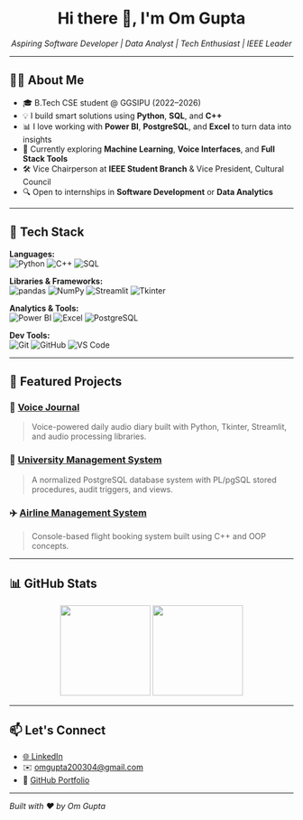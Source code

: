 <h1 align="center">Hi there 👋, I'm Om Gupta</h1>
<p align="center">
  <em>Aspiring Software Developer | Data Analyst | Tech Enthusiast | IEEE Leader</em>
</p>

---

## 🧑‍💻 About Me

- 🎓 B.Tech CSE student @ GGSIPU (2022–2026)
- 💡 I build smart solutions using **Python**, **SQL**, and **C++**
- 📊 I love working with **Power BI**, **PostgreSQL**, and **Excel** to turn data into insights
- 🧠 Currently exploring **Machine Learning**, **Voice Interfaces**, and **Full Stack Tools**
- 🛠 Vice Chairperson at **IEEE Student Branch** & Vice President, Cultural Council
- 🔍 Open to internships in **Software Development** or **Data Analytics**

---

## 🚀 Tech Stack

**Languages:**  
![Python](https://img.shields.io/badge/Python-3776AB?style=for-the-badge&logo=python&logoColor=white)
![C++](https://img.shields.io/badge/C++-00599C?style=for-the-badge&logo=c%2B%2B&logoColor=white)
![SQL](https://img.shields.io/badge/SQL-336791?style=for-the-badge&logo=postgresql&logoColor=white)

**Libraries & Frameworks:**  
![pandas](https://img.shields.io/badge/Pandas-150458?style=for-the-badge&logo=pandas)
![NumPy](https://img.shields.io/badge/NumPy-013243?style=for-the-badge&logo=numpy)
![Streamlit](https://img.shields.io/badge/Streamlit-FF4B4B?style=for-the-badge&logo=streamlit&logoColor=white)
![Tkinter](https://img.shields.io/badge/Tkinter-%232C3E50.svg?style=for-the-badge)

**Analytics & Tools:**  
![Power BI](https://img.shields.io/badge/Power_BI-F2C811?style=for-the-badge&logo=powerbi&logoColor=black)
![Excel](https://img.shields.io/badge/Excel-217346?style=for-the-badge&logo=microsoft-excel&logoColor=white)
![PostgreSQL](https://img.shields.io/badge/PostgreSQL-336791?style=for-the-badge&logo=postgresql&logoColor=white)

**Dev Tools:**  
![Git](https://img.shields.io/badge/Git-F05032?style=for-the-badge&logo=git&logoColor=white)
![GitHub](https://img.shields.io/badge/GitHub-181717?style=for-the-badge&logo=github)
![VS Code](https://img.shields.io/badge/VSCode-007ACC?style=for-the-badge&logo=visual-studio-code)

---

## 📌 Featured Projects

### 🎤 [Voice Journal](https://github.com/omgupta2004/-Voice-Journal-)
> Voice-powered daily audio diary built with Python, Tkinter, Streamlit, and audio processing libraries.

### 🏫 [University Management System](https://github.com/omgupta2004)
> A normalized PostgreSQL database system with PL/pgSQL stored procedures, audit triggers, and views.

### ✈️ [Airline Management System](https://github.com/omgupta2004/Airline-Management-system)
> Console-based flight booking system built using C++ and OOP concepts.

---

## 📊 GitHub Stats

<p align="center">
  <img src="https://github-readme-stats.vercel.app/api?username=omgupta2004&show_icons=true&theme=tokyonight" height="160" />
  <img src="https://github-readme-stats.vercel.app/api/top-langs/?username=omgupta2004&layout=compact&theme=tokyonight" height="160" />
</p>

---

## 📫 Let's Connect

- [🌐 LinkedIn](https://www.linkedin.com/in/om-gupta-600143291/)
- ✉️ omgupta200304@gmail.com
- 🔗 [GitHub Portfolio](https://github.com/omgupta2004)

---

*Built with ❤️ by Om Gupta*

